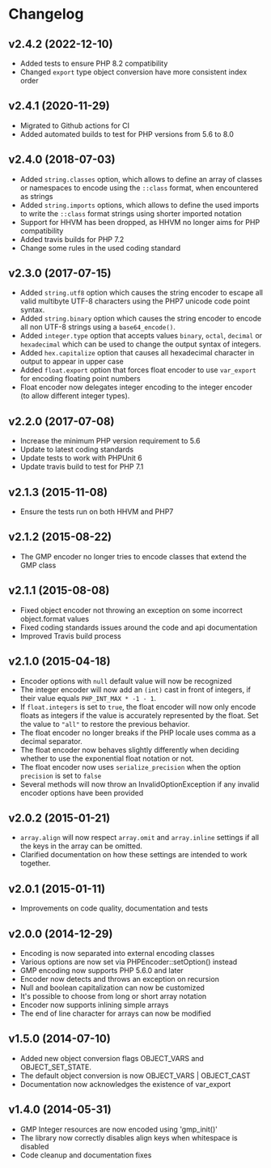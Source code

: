 # Changelog #

## v2.4.2 (2022-12-10) ##

  * Added tests to ensure PHP 8.2 compatibility
  * Changed `export` type object conversion have more consistent index order

## v2.4.1 (2020-11-29) ##

  * Migrated to Github actions for CI
  * Added automated builds to test for PHP versions from 5.6 to 8.0

## v2.4.0 (2018-07-03) ##

  * Added `string.classes` option, which allows to define an array of classes or
    namespaces to encode using the `::class` format, when encountered as strings
  * Added `string.imports` options, which allows to define the used imports to write
    the `::class` format strings using shorter imported notation
  * Support for HHVM has been dropped, as HHVM no longer aims for PHP compatibility
  * Added travis builds for PHP 7.2
  * Change some rules in the used coding standard 

## v2.3.0 (2017-07-15) ##

  * Added `string.utf8` option which causes the string encoder to escape all
    valid multibyte UTF-8 characters using the PHP7 unicode code point syntax.
  * Added `string.binary` option which causes the string encoder to encode all
    non UTF-8 strings using a `base64_encode()`.
  * Added `integer.type` option that accepts values `binary`, `octal`, `decimal`
    or `hexadecimal` which can be used to change the output syntax of integers.
  * Added `hex.capitalize` option that causes all hexadecimal character in
    output to appear in upper case
  * Added `float.export` option that forces float encoder to use `var_export`
    for encoding floating point numbers
  * Float encoder now delegates integer encoding to the integer encoder (to
    allow different integer types).

## v2.2.0 (2017-07-08) ##

  * Increase the minimum PHP version requirement to 5.6
  * Update to latest coding standards
  * Update tests to work with PHPUnit 6
  * Update travis build to test for PHP 7.1

## v2.1.3 (2015-11-08) ##

  * Ensure the tests run on both HHVM and PHP7

## v2.1.2 (2015-08-22) ##

  * The GMP encoder no longer tries to encode classes that extend the GMP class

## v2.1.1 (2015-08-08) ##

  * Fixed object encoder not throwing an exception on some incorrect
    object.format values
  * Fixed coding standards issues around the code and api documentation
  * Improved Travis build process

## v2.1.0 (2015-04-18) ##

  * Encoder options with `null` default value will now be recognized
  * The integer encoder will now add an `(int)` cast in front of integers, if
    their value equals `PHP_INT_MAX * -1 - 1`.
  * If `float.integers` is set to `true`, the float encoder will now only encode
    floats as integers if the value is accurately represented by the float. Set
    the value to `"all"` to restore the previous behavior.
  * The float encoder no longer breaks if the PHP locale uses comma as a decimal
    separator.
  * The float encoder now behaves slightly differently when deciding whether to
    use the exponential float notation or not.
  * The float encoder now uses `serialize_precision` when the option `precision`
    is set to `false`
  * Several methods will now throw an InvalidOptionException if any invalid
    encoder options have been provided

## v2.0.2 (2015-01-21) ##

  * `array.align` will now respect `array.omit` and `array.inline` settings if
    all the keys in the array can be omitted.
  * Clarified documentation on how these settings are intended to work
    together.

## v2.0.1 (2015-01-11) ##

  * Improvements on code quality, documentation and tests

## v2.0.0 (2014-12-29) ##

  * Encoding is now separated into external encoding classes
  * Various options are now set via PHPEncoder::setOption() instead
  * GMP encoding now supports PHP 5.6.0 and later
  * Encoder now detects and throws an exception on recursion
  * Null and boolean capitalization can now be customized
  * It's possible to choose from long or short array notation
  * Encoder now supports inlining simple arrays
  * The end of line character for arrays can now be modified

## v1.5.0 (2014-07-10) ##

  * Added new object conversion flags OBJECT_VARS and OBJECT_SET_STATE.
  * The default object conversion is now OBJECT_VARS | OBJECT_CAST
  * Documentation now acknowledges the existence of var_export

## v1.4.0 (2014-05-31) ##

  * GMP Integer resources are now encoded using 'gmp_init()'
  * The library now correctly disables align keys when whitespace is disabled
  * Code cleanup and documentation fixes
